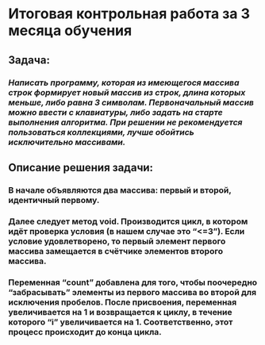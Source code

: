 # Итоговая контрольная работа за 3 месяца обучения #

## **Задача:** ##
### *Написать программу, которая из имеющегося массива строк формирует новый массив из строк, длина которых меньше, либо равна 3 символам. Первоначальный массив можно ввести с клавиатуры, либо задать на старте выполнения алгоритма. При решении не рекомендуется пользоваться коллекциями, лучше обойтись исключительно массивами.* ###


## **Описание решения задачи:** ##
### В начале объявляются два массива: первый и второй, идентичный первому. ###
### Далее следует метод void. Производится цикл, в котором идёт проверка условия (в нашем случае это “<=3”). Если условие удовлетворено, то первый элемент первого массива замещается в счётчике элементов второго массива. ###
### Переменная “count” добавлена для того, чтобы поочередно “забрасывать” элементы из первого массива во второй для исключения пробелов. После присвоения, переменная увеличивается на 1 и возвращается к циклу, в течение которого “i” увеличивается на 1. Соответственно, этот процесс происходит до конца цикла. ###
